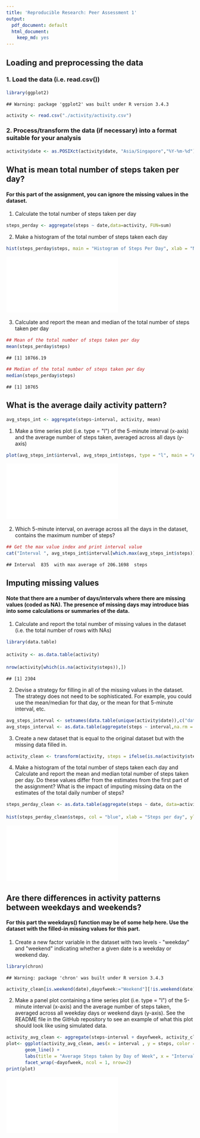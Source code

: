 ```yaml
---
title: 'Reproducible Research: Peer Assessment 1'
output:
  pdf_document: default
  html_document:
    keep_md: yes
---
```


## Loading and preprocessing the data

### 1. Load the data (i.e. read.csv())

```r
library(ggplot2)
```

```
## Warning: package 'ggplot2' was built under R version 3.4.3
```

```r
activity <- read.csv("./activity/activity.csv")
```

### 2. Process/transform the data (if necessary) into a format suitable for your analysis

```r
activity$date <- as.POSIXct(activity$date, "Asia/Singapore","%Y-%m-%d")
```

## What is mean total number of steps taken per day?
#### For this part of the assignment, you can ignore the missing values in the dataset.
1. Calculate the total number of steps taken per day

```r
steps_perday <- aggregate(steps ~ date,data=activity, FUN=sum)
```

2. Make a histogram of the total number of steps taken each day

```r
hist(steps_perday$steps, main = "Histogram of Steps Per Day", xlab = "No. of steps", col = "blue")
```

![](PA1_template_files/figure-latex/unnamed-chunk-4-1.pdf)<!-- --> 

3. Calculate and report the mean and median of the total number of steps taken per day

```r
## Mean of the total number of steps taken per day
mean(steps_perday$steps)
```

```
## [1] 10766.19
```

```r
## Median of the total number of steps taken per day
median(steps_perday$steps)
```

```
## [1] 10765
```

## What is the average daily activity pattern?

```r
avg_steps_int <- aggregate(steps~interval, activity, mean)
```

1. Make a time series plot (i.e. type = "l") of the 5-minute interval (x-axis) and the average number of steps taken, averaged across all days (y-axis)

```r
plot(avg_steps_int$interval, avg_steps_int$steps, type = "l", main = "Average steps taken per 5 minutes interval", xlab = "Interval (minutes)", ylab = "No. of Steps")
```

![](PA1_template_files/figure-latex/unnamed-chunk-7-1.pdf)<!-- --> 

2. Which 5-minute interval, on average across all the days in the dataset, contains the maximum number of steps?

```r
## Get the max value index and print interval value
cat("Interval ", avg_steps_int$interval[which.max(avg_steps_int$steps)], " with max average of", max(avg_steps_int$steps), " steps")
```

```
## Interval  835  with max average of 206.1698  steps
```

## Imputing missing values
#### Note that there are a number of days/intervals where there are missing values (coded as NA). The presence of missing days may introduce bias into some calculations or summaries of the data.

1. Calculate and report the total number of missing values in the dataset (i.e. the total number of rows with NAs)

```r
library(data.table)

activity <- as.data.table(activity)

nrow(activity[which(is.na(activity$steps)),])
```

```
## [1] 2304
```

2. Devise a strategy for filling in all of the missing values in the dataset. The strategy does not need to be sophisticated. For example, you could use the mean/median for that day, or the mean for that 5-minute interval, etc.

```r
avg_steps_interval <- setnames(data.table(unique(activity$date)),c("date"))
avg_steps_interval <- as.data.table(aggregate(steps ~ interval,na.rm = TRUE, data=activity, FUN=mean))
```


3. Create a new dataset that is equal to the original dataset but with the missing data filled in.

```r
activity_clean <- transform(activity, steps = ifelse(is.na(activity$steps), yes = avg_steps_interval$steps, no = activity$steps))
```

4. Make a histogram of the total number of steps taken each day and Calculate and report the mean and median total number of steps taken per day. Do these values differ from the estimates from the first part of the assignment? What is the impact of imputing missing data on the estimates of the total daily number of steps?

```r
steps_perday_clean <- as.data.table(aggregate(steps ~ date, data=activity_clean, FUN=sum))

hist(steps_perday_clean$steps, col = "blue", xlab = "Steps per day", ylim = c(0,30), main = "Total number of steps per day", breaks = seq(0,25000,by=5000))
```

![](PA1_template_files/figure-latex/unnamed-chunk-12-1.pdf)<!-- --> 

## Are there differences in activity patterns between weekdays and weekends?

#### For this part the weekdays() function may be of some help here. Use the dataset with the filled-in missing values for this part.

1. Create a new factor variable in the dataset with two levels - "weekday" and "weekend" indicating whether a given date is a weekday or weekend day.

```r
library(chron)
```

```
## Warning: package 'chron' was built under R version 3.4.3
```

```r
activity_clean[is.weekend(date),dayofweek:="Weekend"][!is.weekend(date),dayofweek:="Weekday"]
```

2. Make a panel plot containing a time series plot (i.e. type = "l") of the 5-minute interval (x-axis) and the average number of steps taken, averaged across all weekday days or weekend days (y-axis). See the README file in the GitHub repository to see an example of what this plot should look like using simulated data.

```r
activity_avg_clean <- aggregate(steps~interval + dayofweek, activity_clean, mean, na.rm = TRUE)
plot<- ggplot(activity_avg_clean, aes(x = interval , y = steps, color = dayofweek)) +
       geom_line() +
       labs(title = "Average Steps taken by Day of Week", x = "Interval", y = "Average No. steps") +
       facet_wrap(~dayofweek, ncol = 1, nrow=2)
print(plot)
```

![](PA1_template_files/figure-latex/unnamed-chunk-14-1.pdf)<!-- --> 
